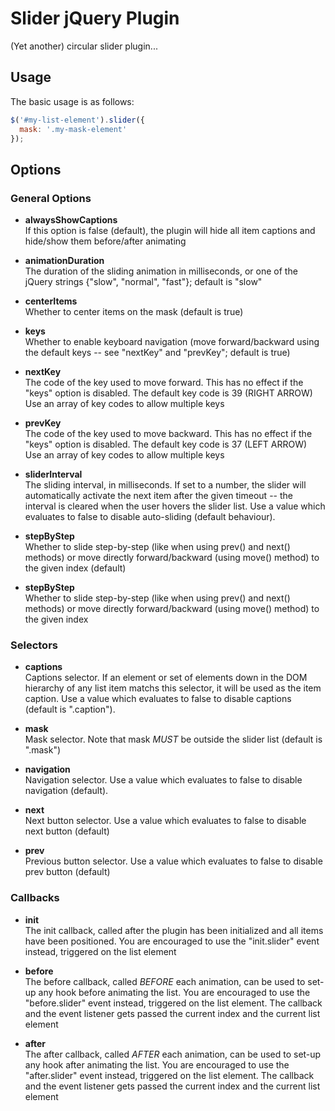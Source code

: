 # Slider jQuery Plugin

(Yet another) circular slider plugin...

## Usage

The basic usage is as follows:

```javascript
$('#my-list-element').slider({
  mask: '.my-mask-element'
});
```

## Options

### General Options

* **alwaysShowCaptions**  
  If this option is false (default), the plugin will hide all item captions and hide/show them before/after animating

* **animationDuration**  
  The duration of the sliding animation in milliseconds, or one of the jQuery strings {"slow", "normal", "fast"}; default is "slow"

* **centerItems**  
  Whether to center items on the mask (default is true)

* **keys**  
  Whether to enable keyboard navigation (move forward/backward using the default keys -- see "nextKey" and "prevKey"; default is true)

* **nextKey**  
  The code of the key used to move forward. This has no effect if the "keys" option is disabled. The default key code is 39 (RIGHT ARROW) Use an array of key codes to allow multiple keys

* **prevKey**  
  The code of the key used to move backward. This has no effect if the "keys" option is disabled. The default key code is 37 (LEFT ARROW) Use an array of key codes to allow multiple keys

* **sliderInterval**  
  The sliding interval, in milliseconds. If set to a number, the slider will automatically activate the next item after the given timeout -- the interval is cleared when the user hovers the slider list. Use a value which evaluates to false to disable auto-sliding (default behaviour).

* **stepByStep**  
  Whether to slide step-by-step (like when using prev() and next() methods) or move directly forward/backward (using move() method) to the given index (default)

* **stepByStep**  
  Whether to slide step-by-step (like when using prev() and next() methods) or move directly forward/backward (using move() method) to the given index

### Selectors

* **captions**  
  Captions selector. If an element or set of elements down in the DOM hierarchy of any list item matchs this selector, it will be used as the item caption. Use a value which evaluates to false to disable captions (default is ".caption").

* **mask**  
  Mask selector. Note that mask *MUST* be outside the slider list (default is ".mask")

* **navigation**  
  Navigation selector. Use a value which evaluates to false to disable navigation (default).

* **next**  
  Next button selector. Use a value which evaluates to false to disable next button (default)

* **prev**  
  Previous button selector. Use a value which evaluates to false to disable prev button (default)

### Callbacks

* **init**  
  The init callback, called after the plugin has been initialized and all items have been positioned. You are encouraged to use the "init.slider" event instead, triggered on the list element

* **before**  
  The before callback, called *BEFORE* each animation, can be used to set-up any hook before animating the list. You are encouraged to use the "before.slider" event instead, triggered on the list element. The callback and the event listener gets passed the current index and the current list element

* **after**  
  The after callback, called *AFTER* each animation, can be used to set-up any hook after animating the list. You are encouraged to use the "after.slider" event instead, triggered on the list element. The callback and the event listener gets passed the current index and the current list element
    
